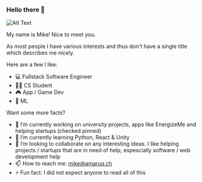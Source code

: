 ### Hello there 👋

![Alt Text](https://media.giphy.com/media/xTiIzJSKB4l7xTouE8/giphy.gif?cid=ecf05e4703kbxpvzaomubrex2ugmh8sn7bw3cs49anp7mt9g&rid=giphy.gif&ct=g)

My name is Mike! Nice to meet you.

As most people I have various interests and thus don't have a single title which describes me nicely.

Here are a few I like:

- 💻 Fullstack Software Engineer
- 👨‍🎓 CS Student
- 🎮 App / Game Dev
- 🧠 ML

Want some more facts?
- 🔭 I’m currently working on university projects, apps like EnergizeMe and helping startups (checked pinned)
- 🌱 I’m currently learning Python, React & Unity
- 👯 I’m looking to collaborate on any interesting ideas. I like helping projects / startups that are in need of help, espescially software / web development help
- 📫 How to reach me: mike@amaruq.ch
- ⚡ Fun fact: I did not expect anyone to read all of this

<!--
**fierc3/fierc3** is a ✨ _special_ ✨ repository because its `README.md` (this file) appears on your GitHub profile.

Here are some ideas to get you started:

- 🔭 I’m currently working on ...
- 🌱 I’m currently learning ...
- 👯 I’m looking to collaborate on ...
- 🤔 I’m looking for help with ...
- 💬 Ask me about ...
- 📫 How to reach me: ...
- 😄 Pronouns: ...
- ⚡ Fun fact: ...
-->
